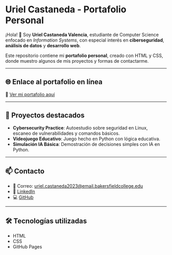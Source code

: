 # Uriel Castaneda - Portafolio Personal

¡Hola! 👋 Soy **Uriel Castaneda Valencia**, estudiante de Computer Science enfocado en *Information Systems*, con especial interés en **ciberseguridad**, **análisis de datos** y **desarrollo web**.

Este repositorio contiene mi **portafolio personal**, creado con HTML y CSS, donde muestro algunos de mis proyectos y formas de contactarme.

---

## 🌐 Enlace al portafolio en línea

🔗 [Ver mi portafolio aquí](https://obumbratio.github.io/Mi-portafolio-Uriel)

---

## 📌 Proyectos destacados

- **Cybersecurity Practice**: Autoestudio sobre seguridad en Linux, escaneo de vulnerabilidades y comandos básicos.
- **Videojuego Educativo**: Juego hecho en Python con lógica educativa.
- **Simulación IA Básica**: Demostración de decisiones simples con IA en Python.

---

## 📫 Contacto

- 📧 Correo: uriel.castaneda2023@email.bakersfieldcollege.edu  
- 💼 [LinkedIn](https://www.linkedin.com/in/uriel-castaneda/)  
- 💻 [GitHub](https://github.com/Obumbratio)

---

## 🛠️ Tecnologías utilizadas

- HTML  
- CSS  
- GitHub Pages
